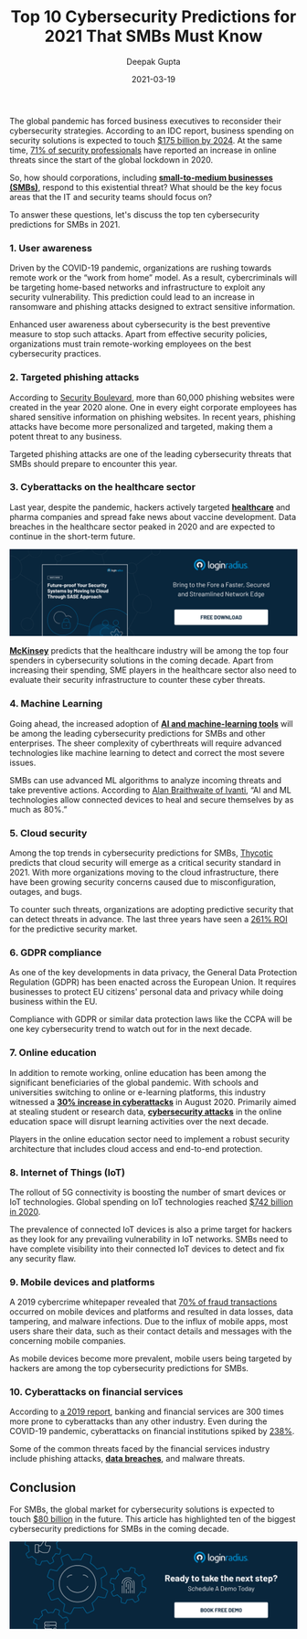 ﻿---
title: "Top 10 Cybersecurity Predictions for 2021 That SMBs Must Know"
date: "2021-03-19"
coverImage: "cybersecurity-loginradius.jpg"
tags: ["security"]
featured: false 
author: "Deepak Gupta"
description: "Targeted phishing attacks are one of the leading cybersecurity threats that SMBs should prepare to encounter this year. Also, data breaches in the healthcare sector peaked in 2020 and are expected to continue in the future."
metatitle: "Top 10 Cybersecurity Predictions for 2021 That SMBs Must Know"
metadescription: "Top ten cybersecurity predictions for SMBs in 2021. Companies must evaluate their security infrastructure and amplify the adoption of data protection laws"
---




The global pandemic has forced business executives to reconsider their cybersecurity strategies. According to an IDC report, business spending on security solutions is expected to touch [$175 billion by 2024](https://www.idc.com/getdoc.jsp?containerId=prUS46773220). At the same time, [71% of security professionals](https://www.darkreading.com/vulnerabilities---threats/71--of-security-pros-see-threats-jump-since-covid-19-outbreak/d/d-id/1337498) have reported an increase in online threats since the start of the global lockdown in 2020.

  

So, how should corporations, including **[small-to-medium businesses (SMBs)](https://www.loginradius.com/startups/)**, respond to this existential threat? What should be the key focus areas that the IT and security teams should focus on?

  

To answer these questions, let's discuss the top ten cybersecurity predictions for SMBs in 2021.

### 1. User awareness

Driven by the COVID-19 pandemic, organizations are rushing towards remote work  or the “work from home” model. As a result, cybercriminals will be targeting home-based networks and infrastructure to exploit any security vulnerability. This prediction could lead to an increase in ransomware and phishing attacks designed to extract sensitive information.

  

Enhanced user awareness about cybersecurity is the best preventive measure to stop such attacks. Apart from effective security policies, organizations must train remote-working employees on the best cybersecurity practices.

### 2. Targeted phishing attacks

According to [Security Boulevard](https://securityboulevard.com/2020/12/staggering-phishing-statistics-in-2020/#:~:text=More%20than%2060%2C000%20phishing%20websites,of%20all%20spear%20phishing%20attacks.), more than 60,000 phishing websites were created in the year 2020 alone. One in every eight corporate employees has shared sensitive information on phishing websites. In recent years, phishing attacks have become more personalized and targeted, making them a potent threat to any business.

  

Targeted phishing attacks are one of the leading cybersecurity threats that SMBs should prepare to encounter this year.

### 3. Cyberattacks on the healthcare sector

Last year, despite the pandemic, hackers actively targeted **[healthcare](https://www.loginradius.com/industry-healthcare/)** and pharma companies and spread fake news about vaccine development. Data breaches in the healthcare sector peaked in 2020 and are expected to continue in the short-term future.

 [![future-proof-your-security-loginradius](Future-proof-your-security.png)](https://www.loginradius.com/resource/cloud-security-system-sase-whitepaper) 

[**McKinsey**](https://www.mckinsey.com/business-functions/risk/our-insights/covid-19-crisis-shifts-cybersecurity-priorities-and-budgets) predicts that the healthcare industry will be among the top four spenders in cybersecurity solutions in the coming decade. Apart from increasing their spending, SME players in the healthcare sector also need to evaluate their security infrastructure to counter these cyber threats.

### 4. Machine Learning

Going ahead, the increased adoption of **[AI and machine-learning tools](https://www.loginradius.com/blog/async/Full_data_science_pipeline_implementation/)** will be among the leading cybersecurity predictions for SMBs and other enterprises. The sheer complexity of cyberthreats will require advanced technologies like machine learning to detect and correct the most severe issues.

  

SMBs can use advanced ML algorithms to analyze incoming threats and take preventive actions. According to [Alan Braithwaite of Ivanti](https://www.linkedin.com/in/alan-braithwaite-1046104), “AI and ML technologies allow connected devices to heal and secure themselves by as much as 80%.”

### 5. Cloud security

Among the top trends in cybersecurity predictions for SMBs, [Thycotic](https://thycotic.com/company/blog/2020/12/10/cyber-security-predictions-and-trends-for-2021/) predicts that cloud security will emerge as a critical security standard in 2021. With more organizations moving to the cloud infrastructure, there have been growing security concerns caused due to misconfiguration, outages, and bugs.

  

To counter such threats, organizations are adopting predictive security that can detect threats in advance. The last three years have seen a [261% ROI](https://www.carbonblack.com/press-releases/new-total-economic-impact-study-finds-cb-predictive-security-cloud-delivers-261-return-on-investment-roi/) for the predictive security market.

### 6. GDPR compliance

As one of the key developments in data privacy, the General Data Protection Regulation (GDPR) has been enacted across the European Union. It requires businesses to protect EU citizens' personal data and privacy while doing business within the EU.

  

Compliance with GDPR or similar data protection laws like the CCPA will be one key cybersecurity trend to watch out for in the next decade.

### 7. Online education

In addition to remote working, online education has been among the significant beneficiaries of the global pandemic. With schools and universities switching to online or e-learning platforms, this industry witnessed a [**30% increase in cyberattacks**](https://www.news18.com/news/tech/online-education-due-to-covid-19-is-causing-massive-spike-in-cyber-attacks-on-schools-colleges-3024551.html) in August 2020. Primarily aimed at stealing student or research data, **[cybersecurity attacks](https://docs.google.com/document/d/1zg8lUUjyMQ2OpEyNKXYkRGBLcTlLuUYyzwZccCmSeWI/edit)** in the online education space will disrupt learning activities over the next decade.

  

Players in the online education sector need to implement a robust security architecture that includes cloud access and end-to-end protection.

### 8. Internet of Things (IoT)

The rollout of 5G connectivity is boosting the number of smart devices  or IoT technologies. Global spending on IoT technologies reached [$742 billion in 2020](https://www.helpnetsecurity.com/2020/06/22/2020-iot-spending/#:~:text=IoT%20spending%20is%20growing%208.2,the%202020%2D2024%20forecast%20period.).

  

The prevalence of connected IoT devices is also a prime target for hackers as they look for any prevailing vulnerability in IoT networks. SMBs need to have complete visibility into their connected IoT devices to detect and fix any security flaw.

### 9. Mobile devices and platforms

A 2019 cybercrime whitepaper revealed that [70% of fraud transactions](https://www.rsa.com/content/dam/en/white-paper/2019-current-state-of-cybercrime.pdf) occurred on mobile devices and platforms and resulted in data losses, data tampering, and malware infections. Due to the influx of mobile apps, most users share their data, such as their contact details and messages with the concerning mobile companies.

  

As mobile devices become more prevalent, mobile users being targeted by hackers are among the top cybersecurity predictions for SMBs.

### 10. Cyberattacks on financial services

According to [a 2019 report](https://www.bcg.com/press/20june2019-global-wealth-report), banking and financial services are 300 times more prone to cyberattacks than any other industry. Even during the COVID-19 pandemic, cyberattacks on financial institutions spiked by [238%](https://www.infosecurity-magazine.com/news/attacks-on-banks-spike-238-during/).

  

Some of the common threats faced by the financial services industry include phishing attacks, **[data breaches](https://www.loginradius.com/blog/2020/04/marriott-data-breach-2020/)**, and malware threats.

## Conclusion

For SMBs, the global market for cybersecurity solutions is expected to touch [$80 billion](https://www.infosecurity-magazine.com/news/attacks-on-banks-spike-238-during/) in the future. This article has highlighted ten of the biggest cybersecurity predictions for SMBs in the coming decade.

[![book-a-demo-loginradius](../../assets/book-a-demo-loginradius.png)](https://www.loginradius.com/book-a-demo/)
